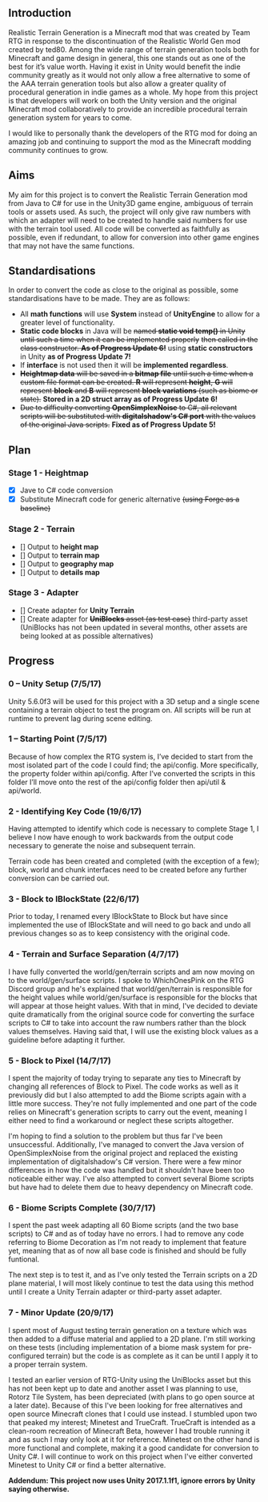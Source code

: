 ## Introduction
Realistic Terrain Generation is a Minecraft mod that was created by Team RTG in response to the discontinuation of the Realistic World Gen mod created by ted80. Among the wide range of terrain generation tools both for Minecraft and game design in general, this one stands out as one of the best for it’s value worth. Having it exist in Unity would benefit the indie community greatly as it would not only allow a free alternative to some of the AAA terrain generation tools but also allow a greater quality of procedural generation in indie games as a whole. My hope from this project is that developers will work on both the Unity version and the original Minecraft mod collaboratively to provide an incredible procedural terrain generation system for years to come.

I would like to personally thank the developers of the RTG mod for doing an amazing job and continuing to support the mod as the Minecraft modding community continues to grow.
## Aims
My aim for this project is to convert the Realistic Terrain Generation mod from Java to C# for use in the Unity3D game engine, ambiguous of terrain tools or assets used. As such, the project will only give raw numbers with which an adapter will need to be created to handle said numbers for use with the terrain tool used. All code will be converted as faithfully as possible, even if redundant, to allow for conversion into other game engines that may not have the same functions.
## Standardisations
In order to convert the code as close to the original as possible, some standardisations have to be made. They are as follows:
- All **math functions** will use **System** instead of **UnityEngine** to allow for a greater level of functionality.
- **Static code blocks** in Java will be ~~named **static void temp()** in Unity~~  ~~until such a time when it can be implemented properly~~  ~~then called in the class constructor. **As of Progress Update 6!**~~ using **static constructors** in Unity **as of Progress Update 7!**
- If **interface** is not used then it will be **implemented regardless**.
- ~~**Heightmap data** will be saved in a **bitmap file** until such a time when a custom file format can be created. **R** will represent **height**, **G** will represent **block** and **B** will represent **block variations** (such as biome or state).~~ **Stored in a 2D struct array as of Progress Update 6!**
- ~~Due to difficulty converting **OpenSimplexNoise** to C#, all relevant scripts will be substituted with **digitalshadow's C# port** with the values of the original Java scripts.~~ **Fixed as of Progress Update 5!**
## Plan
### Stage 1 - Heightmap
- [x] Jave to C# code conversion
- [x] Substitute Minecraft code for generic alternative ~~(using Forge as a baseline)~~
### Stage 2 - Terrain
- [] Output to **height map**
- [] Output to **terrain map**
- [] Output to **geography map**
- [] Output to **details map**
### Stage 3 - Adapter
- [] Create adapter for **Unity Terrain**
- [] Create adapter for ~~**UniBlocks** asset (as test case)~~ third-party asset (UniBlocks has not been updated in several months, other assets are being looked at as possible alternatives)
## Progress
### 0 – Unity Setup	(7/5/17)
Unity 5.6.0f3 will be used for this project with a 3D setup and a single scene containing a terrain object to test the program on. All scripts will be run at runtime to prevent lag during scene editing.
### 1 – Starting Point	(7/5/17)
Because of how complex the RTG system is, I’ve decided to start from the most isolated part of the code I could find; the api/config. More specifically, the property folder within api/config. After I’ve converted the scripts in this folder I’ll move onto the rest of the api/config folder then api/util & api/world.
### 2 - Identifying Key Code (19/6/17)
Having attempted to identify which code is necessary to complete Stage 1, I believe I now have enough to work backwards from the output code necessary to generate the noise and subsequent terrain.

Terrain code has been created and completed (with the exception of a few); block, world and chunk interfaces need to be created before any further conversion can be carried out.
### 3 - Block to IBlockState (22/6/17)
Prior to today, I renamed every IBlockState to Block but have since implemented the use of IBlockState and will need to go back and undo all previous changes so as to keep consistency with the original code.
### 4 - Terrain and Surface Separation (4/7/17)
I have fully converted the world/gen/terrain scripts and am now moving on to the world/gen/surface scripts. I spoke to WhichOnesPink on the RTG Discord group and he's explained that world/gen/terrain is responsible for the height values while world/gen/surface is responsible for the blocks that will appear at those height values. With that in mind, I've decided to deviate quite dramatically from the original source code for converting the surface scripts to C# to take into account the raw numbers rather than the block values themselves. Having said that, I will use the existing block values as a guideline before adapting it further.
### 5 - Block to Pixel (14/7/17)
I spent the majority of today trying to separate any ties to Minecraft by changing all references of Block to Pixel. The code works as well as it previously did but I also attempted to add the Biome scripts again with a little more success. They're not fully implemented and one part of the code relies on Minecraft's generation scripts to carry out the event, meaning I either need to find a workaround or neglect these scripts altogether.

I'm hoping to find a solution to the problem but thus far I've been unsuccessful. Additionally, I've managed to convert the Java version of OpenSimplexNoise from the original project and replaced the existing implementation of digitalshadow's C# version. There were a few minor differences in how the code was handled but it shouldn't have been too noticeable either way. I've also attempted to convert several Biome scripts but have had to delete them due to heavy dependency on Minecraft code.
### 6 - Biome Scripts Complete (30/7/17)
I spent the past week adapting all 60 Biome scripts (and the two base scripts) to C# and as of today have no errors. I had to remove any code referring to Biome Decoration as I'm not ready to implement that feature yet, meaning that as of now all base code is finished and should be fully funtional.

The next step is to test it, and as I've only tested the Terrain scripts on a 2D plane material, I will most likely continue to test the data using this method until I create a Unity Terrain adapter or third-party asset adapter.
### 7 - Minor Update (20/9/17)
I spent most of August testing terrain generation on a texture which was then added to a diffuse material and applied to a 2D plane. I'm still working on these tests (including implementation of a biome mask system for pre-configured terrain) but the code is as complete as it can be until I apply it to a proper terrain system.

I tested an earlier version of RTG-Unity using the UniBlocks asset but this has not been kept up to date and another asset I was planning to use, Rotorz Tile System, has been depreciated (with plans to go open source at a later date). Because of this I've been looking for free alternatives and open source Minecraft clones that I could use instead. I stumbled upon two that peaked my interest; Minetest and TrueCraft. TrueCraft is intended as a clean-room recreation of Minecraft Beta, however I had trouble running it and as such I may only look at it for reference. Minetest on the other hand is more functional and complete, making it a good candidate for conversion to Unity C#. I will continue to work on this project when I've either converted Minetest to Unity C# or find a better alternative.

**Addendum: This project now uses Unity 2017.1.1f1, ignore errors by Unity saying otherwise.**
